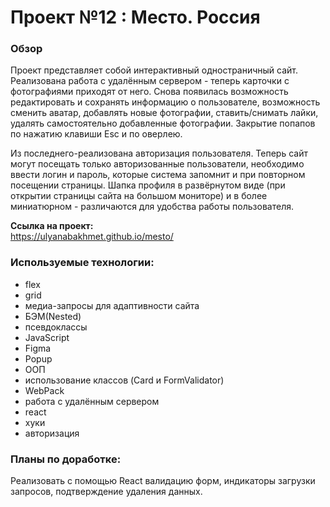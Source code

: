 # Проект №12 : Место. Россия

### Обзор

Проект представляет собой интерактивный одностраничный сайт. 
Реализована работа с удалённым сервером - теперь карточки с фотографиями приходят от него. Снова появилась возможность редактировать и сохранять информацию о пользователе, возможность сменить аватар, добавлять новые фотографии, ставить/снимать лайки, удалять самостоятельно добавленные фотографии. Закрытие попапов по нажатию клавиши Esc и по оверлею.

Из последнего-реализована авторизация пользователя. Теперь сайт могут посещать только авторизованные пользователи, необходимо ввести логин и пароль, которые система запомнит и при повторном посещении страницы. Шапка профиля в развёрнутом виде (при открытии страницы сайта на большом мониторе) и в более миниатюрном - различаются для удобства работы пользователя.

**Ссылка на проект:**<br>
https://ulyanabakhmet.github.io/mesto/

### Используемые технологии:

- flex
- grid
- медиа-запросы для адаптивности сайта
- БЭМ(Nested)
- псевдоклассы
- JavaScript
- Figma
- Popup
- ООП
- использование классов (Card и FormValidator)
- WebPack
- работа с удалённым сервером
- react
- хуки
- авторизация

### Планы по доработке:

Реализовать с помощью React валидацию форм, индикаторы загрузки запросов, подтверждение удаления данных.
